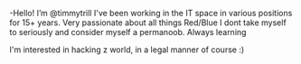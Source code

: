 -Hello! I’m @timmytrill I've been working in the IT space in various positions for 15+ years. Very passionate about all things Red/Blue 
I dont take myself to seriously and consider myself a permanoob. Always learning 

I'm interested in hacking z world, in a legal manner of course :)
